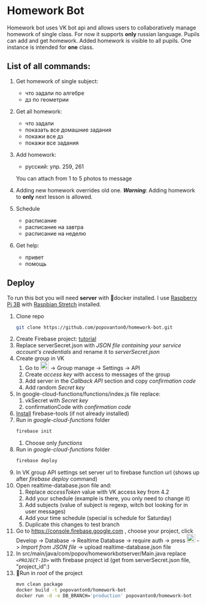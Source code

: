 # Homework Bot

Homework bot uses VK bot api and allows users to collaboratively manage homework of single class. For now it supports 
**only** russian language. Pupils can add and get homework. Added homework is visible to all pupils. One instance is 
intended for **one** class. 

## List of all commands:
1. Get homework of single subject:
    * что задали по алгебре
    * дз по геометрии
2. Get all homework:
    * что задали
    * показать все домашние задания
    * покажи все дз
    * покажи все задания
3. Add homework:
    * русский: упр. 259, 261
    
    You can attach from 1 to 5 photos to message
4. Adding new homework overrides old one. ***Warning***: Adding homework to **only** next lesson is allowed.
5. Schedule
    * расписание
    * расписание на завтра
    * расписание на неделю
6. Get help:
    * привет
    * помощь
    
## Deploy
To run this bot you will need **server** with 🐳docker installed. I use 
[Raspberry Pi 3B](https://www.raspberrypi.org/products/raspberry-pi-3-model-b/) with 
[Raspbian Stretch](https://www.raspberrypi.org/downloads/raspbian/) installed.

1. Clone repo
    ```bash
    git clone https://github.com/popovanton0/homework-bot.git
    ```
2. Create Firebase project: [tutorial](https://firebase.google.com/docs/admin/setup#add_firebase_to_your_app) 
3. Replace serverSecret.json with *JSON file containing your service account's credentials* and rename it to 
*serverSecret.json*
4. Create group in VK
    1. Go to <img src="https://image.freepik.com/free-icon/more-button-interface-symbol-of-three-horizontal-aligned-dots_318-69928.jpg" width="22">
    -> Group manage -> Settings -> API
    2. Create *access key* with access to messages of the group
    3. Add server in the *Callback API* section and copy *confirmation code*
    4. Add random *Secret key*
5. In google-cloud-functions/functions/index.js file replace:
    1. vkSecret with *Secret key*
    2. confirmationCode with *confirmation code*
6. [Install](https://firebase.google.com/docs/cli/) firebase-tools (if not already installed)
7. Run in *google-cloud-functions* folder
    ```bash
    firebase init
    ```
    1. Choose only *functions*
8. Run in *google-cloud-functions* folder
    ```bash
    firebase deploy
    ```
9. In VK group API settings set server url to firebase function url (shows up after *firebase deploy* command)
10. Open realtime-database.json file and:
    1. Replace *accessToken* value with VK access key from 4.2
    2. Add your schedule (example is there, you only need to change it)
    3. Add subjects (value of subject is regexp, witch bot looking for in user messages)
    4. Add your time schedule (special is schedule for Saturday)
    5. Duplicate this changes to test branch 
11. Go to https://console.firebase.google.com , choose your project, click Develop -> Database -> Realtime 
Database -> require auth -> press 
<img src="http://www.eternaljudgment.com/wp-content/uploads/2016/07/three-vertical-dots-1.png" width="22"> -> *Import
from JSON file* -> upload realtime-database.json file
12. In src/main/java/com/popov/homeworkbotserver/Main.java replace *`<PROJECT-ID>`* with firebase project id (get from 
serverSecret.json file, "project_id":<PROJECT-ID>)
13. 🐳Run in *root* of the project
    ```bash
    mvn clean package
    docker build -t popovanton0/homework-bot
    docker run -d -e DB_BRANCH='production' popovanton0/homework-bot
    ```